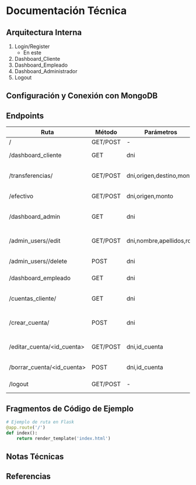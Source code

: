 # Documentación Técnica

## Arquitectura Interna
<!-- Explicación de rutas, modelos y flujos -->

1. Login/Register
    - En este
2. Dashboard_Cliente
3. Dashboard_Empleado
4. Dashboard_Administrador
5. Logout



## Configuración y Conexión con MongoDB
<!-- Instrucciones para crear la base de datos y conectar la app -->

## Endpoints
| Ruta                          |Método             |Parámetros                     |Respuesta          |Descripción                            |
|-------------------------------|-------------------|-------------------------------|-------------------|---------------------------------------|
| /                             |GET/POST           | -                             |HTML               | Login/Register                        |
| /dashboard_cliente            |GET                | dni                           |HTML               | Landing page para clientes            |
| /transferencias/<dni>         |GET/POST           | dni,origen,destino,monto      |HTML               | Mostrar transferencias de un cliente  |
| /efectivo                     |GET/POST           | dni,origen,monto              |HTML               | Ingreso/retirada de efectivo          |
| /dashboard_admin              |GET                | dni                           |HTML               | Landing page para administradores     |
| /admin_users/<user>/edit      |GET/POST           | dni,nombre,apellidos,rol      |HTML               | Actualizar datos y/o rol de usuarios  |
| /admin_users/<user>/delete    |POST               | dni                           |HTML               | Borrar usuario de la BD               |
| /dashboard_empleado           |GET                | dni                           |HTML               | Landing page para empleados           |
| /cuentas_cliente/<cliente>    |GET                | dni                           |HTML               | Obtener cuentas del cliente           |
| /crear_cuenta/<dni>           |POST               | dni                           |HTML               | Crear una cuenta para el cliente      |
| /editar_cuenta/<id_cuenta>    |GET/POST           | dni,id_cuenta                 |HTML               | Cambiar titular de la cuenta y datos  |
| /borrar_cuenta/<id_cuenta>    |POST               | dni,id_cuenta                 |HTML               | Eliminar cuenta del usuario           |
| /logout                       |GET/POST           | -                             |HTML               | Cerrar sesión del usuario             |

## Fragmentos de Código de Ejemplo
```python
# Ejemplo de ruta en Flask
@app.route('/')
def index():
    return render_template('index.html')
```

## Notas Técnicas
<!-- Comentarios HTML y aclaraciones técnicas -->

## Referencias
<!-- Enlaces internos y externos relevantes -->
